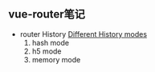 ## vue-router笔记

- router History
  [Different History modes](https://router.vuejs.org/guide/essentials/history-mode.html)
    1. hash mode
    2. h5 mode
    3. memory mode